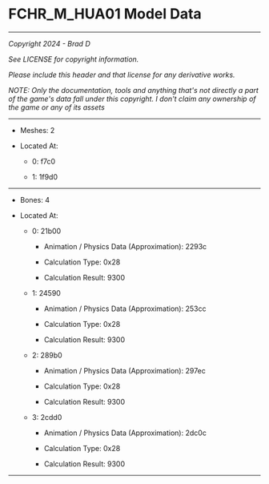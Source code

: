 # FCHR_M_HUA01 Model Data

---

*Copyright 2024 - Brad D*

*See LICENSE for copyright information.*

*Please include this header and that license for any derivative works.*

*NOTE: Only the documentation, tools and anything that's not directly a part of the game's data fall under this copyright. I don't claim any ownership of the game or any of its assets*

---

* Meshes: 2

* Located At:

  * 0: f7c0

  * 1: 1f9d0

---

* Bones: 4

* Located At:

  * 0: 21b00

    * Animation / Physics Data (Approximation): 2293c

    * Calculation Type: 0x28

    * Calculation Result: 9300

  * 1: 24590

    * Animation / Physics Data (Approximation): 253cc

    * Calculation Type: 0x28

    * Calculation Result: 9300

  * 2: 289b0

    * Animation / Physics Data (Approximation): 297ec

    * Calculation Type: 0x28

    * Calculation Result: 9300

  * 3: 2cdd0

    * Animation / Physics Data (Approximation): 2dc0c

    * Calculation Type: 0x28

    * Calculation Result: 9300

---

